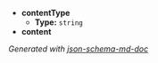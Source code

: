  - <b id="#/properties/contentType">contentType</b>
	 - **Type:** `string`
 - <b id="#/properties/content">content</b>

_Generated with [json-schema-md-doc](https://brianwendt.github.io/json-schema-md-doc/)_